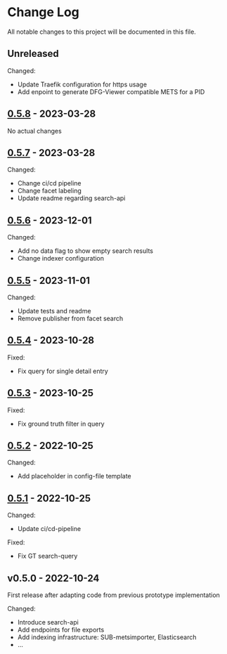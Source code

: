 Change Log
==========

All notable changes to this project will be documented in this file.


## Unreleased

Changed:
  * Update Traefik configuration for https usage
  * Add enpoint to generate DFG-Viewer compatible METS for a PID


## [0.5.8] - 2023-03-28

No actual changes


## [0.5.7] - 2023-03-28

Changed:
  * Change ci/cd pipeline
  * Change facet labeling
  * Update readme regarding search-api


## [0.5.6] - 2023-12-01

Changed:
  * Add no data flag to show empty search results
  * Change indexer configuration


## [0.5.5] - 2023-11-01

Changed:
  * Update tests and readme
  * Remove publisher from facet search


## [0.5.4] - 2023-10-28

Fixed:
  * Fix query for single detail entry


## [0.5.3] - 2023-10-25

Fixed:
  * Fix ground truth filter in query


## [0.5.2] - 2022-10-25

Changed:
  * Add placeholder in config-file template


## [0.5.1] - 2022-10-25

Changed:
  * Update ci/cd-pipeline

Fixed:
  * Fix GT search-query


## v0.5.0  - 2022-10-24

First release after adapting code from previous prototype implementation

Changed:
  * Introduce search-api
  * Add endpoints for file exports
  * Add indexing infrastructure: SUB-metsimporter, Elasticsearch
  * ...


<!-- link-labels -->
[Unreleased]: ../../compare/v0.5.8...HEAD
[0.5.8]: ../../compare/v0.5.7...v0.5.8
[0.5.7]: ../../compare/v0.5.6...v0.5.7
[0.5.6]: ../../compare/v0.5.5...v0.5.6
[0.5.5]: ../../compare/v0.5.4...v0.5.5
[0.5.4]: ../../compare/v0.5.3...v0.5.4
[0.5.3]: ../../compare/v0.5.2...v0.5.3
[0.5.2]: ../../compare/v0.5.1...v0.5.2
[0.5.1]: ../../compare/v0.5.0...v0.5.1
